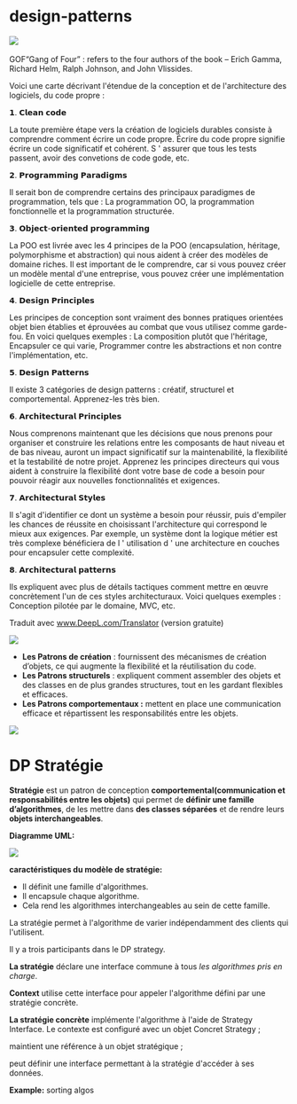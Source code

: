 # design-patterns

﻿![](Aspose.Words.f4ecc9be-d7a1-4036-b692-adb86bac8e6a.001.png)

GOF“Gang of Four” : refers to the four authors of the book – Erich Gamma, Richard Helm, Ralph Johnson, and John Vlissides.

Voici une carte décrivant l'étendue de la conception et de l'architecture des logiciels, du code propre  :

𝟭. 𝗖𝗹𝗲𝗮𝗻 𝗰𝗼𝗱𝗲

La toute première étape vers la création de logiciels durables consiste à comprendre comment écrire un code propre. Écrire du code propre signifie écrire un code significatif et cohérent. S ' assurer que tous les tests passent, avoir des convetions de code gode, etc.

𝟮. 𝗣𝗿𝗼𝗴𝗿𝗮𝗺𝗺𝗶𝗻𝗴 𝗣𝗮𝗿𝗮𝗱𝗶𝗴𝗺𝘀

Il serait bon de comprendre certains des principaux paradigmes de programmation, tels que : La programmation OO, la programmation fonctionnelle et la programmation structurée.

𝟯. 𝗢𝗯𝗷𝗲𝗰𝘁-𝗼𝗿𝗶𝗲𝗻𝘁𝗲𝗱 𝗽𝗿𝗼𝗴𝗿𝗮𝗺𝗺𝗶𝗻𝗴

La POO est livrée avec les 4 principes de la POO (encapsulation, héritage, polymorphisme et abstraction) qui nous aident à créer des modèles de domaine riches. Il est important de le comprendre, car si vous pouvez créer un modèle mental d'une entreprise, vous pouvez créer une implémentation logicielle de cette entreprise.

𝟰. 𝗗𝗲𝘀𝗶𝗴𝗻 𝗣𝗿𝗶𝗻𝗰𝗶𝗽𝗹𝗲𝘀

Les principes de conception sont vraiment des bonnes pratiques orientées objet bien établies et éprouvées au combat que vous utilisez comme garde-fou. En voici quelques exemples : La composition plutôt que l'héritage, Encapsuler ce qui varie, Programmer contre les abstractions et non contre l'implémentation, etc.

𝟱. 𝗗𝗲𝘀𝗶𝗴𝗻 𝗣𝗮𝘁𝘁𝗲𝗿𝗻𝘀

Il existe 3 catégories de design patterns : créatif, structurel et comportemental. Apprenez-les très bien.

𝟲. 𝗔𝗿𝗰𝗵𝗶𝘁𝗲𝗰𝘁𝘂𝗿𝗮𝗹 𝗣𝗿𝗶𝗻𝗰𝗶𝗽𝗹𝗲𝘀

Nous comprenons maintenant que les décisions que nous prenons pour organiser et construire les relations entre les composants de haut niveau et de bas niveau, auront un impact significatif sur la maintenabilité, la flexibilité et la testabilité de notre projet. Apprenez les principes directeurs qui vous aident à construire la flexibilité dont votre base de code a besoin pour pouvoir réagir aux nouvelles fonctionnalités et exigences.

𝟳. 𝗔𝗿𝗰𝗵𝗶𝘁𝗲𝗰𝘁𝘂𝗿𝗮𝗹 𝗦𝘁𝘆𝗹𝗲𝘀

Il s'agit d'identifier ce dont un système a besoin pour réussir, puis d'empiler les chances de réussite en choisissant l'architecture qui correspond le mieux aux exigences. Par exemple, un système dont la logique métier est très complexe bénéficiera de l ' utilisation d ' une architecture en couches pour encapsuler cette complexité.

𝟴. 𝗔𝗿𝗰𝗵𝗶𝘁𝗲𝗰𝘁𝘂𝗿𝗮𝗹 𝗽𝗮𝘁𝘁𝗲𝗿𝗻𝘀

Ils expliquent avec plus de détails tactiques comment mettre en œuvre concrètement l'un de ces styles architecturaux. Voici quelques exemples : Conception pilotée par le domaine, MVC, etc.

Traduit avec www.DeepL.com/Translator (version gratuite)

![](Aspose.Words.f4ecc9be-d7a1-4036-b692-adb86bac8e6a.002.png)

- **Les Patrons de création** : fournissent des mécanismes de création d’objets, ce qui augmente la flexibilité et la réutilisation du code.
- **Les Patrons structurels** : expliquent comment assembler des objets et des classes en de plus grandes structures, tout en les gardant flexibles et efficaces.
- **Les Patrons comportementaux :** mettent en place une communication efficace et répartissent les responsabilités entre les objets.

![](Aspose.Words.f4ecc9be-d7a1-4036-b692-adb86bac8e6a.003.png)
# **DP Stratégie**
**Stratégie** est un patron de conception **comportemental(communication et responsabilités entre les objets)** qui permet de **définir une famille d’algorithmes**, de les mettre dans **des classes séparées** et de rendre leurs **objets interchangeables**.
















**Diagramme UML:**

![](Aspose.Words.f4ecc9be-d7a1-4036-b692-adb86bac8e6a.004.png)

**caractéristiques du modèle de stratégie:**

- Il définit une famille d'algorithmes.
- Il encapsule chaque algorithme.
- Cela rend les algorithmes interchangeables au sein de cette famille.

La stratégie permet à l'algorithme de varier indépendamment des clients qui l'utilisent.					

Il y a trois participants dans le DP strategy. 

**La stratégie** déclare une interface commune à tous *les algorithmes pris en charge*. 

**Context** utilise cette interface pour appeler l'algorithme défini par une stratégie concrète. 

**La stratégie concrète** implémente l'algorithme à l'aide de Strategy Interface. Le contexte est configuré avec un objet Concret Strategy ; 

maintient une référence à un objet stratégique ; 

peut définir une interface permettant à la stratégie d'accéder à ses données.


**Example:**
sorting algos


